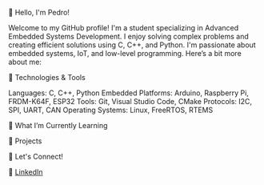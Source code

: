 👋 Hello, I'm Pedro!

Welcome to my GitHub profile! I'm a student specializing in Advanced Embedded Systems Development. I enjoy solving complex problems and creating efficient solutions using C, C++, and Python. I'm passionate about embedded systems, IoT, and low-level programming. Here’s a bit more about me:

🔧 Technologies & Tools

Languages: C, C++, Python
Embedded Platforms: Arduino, Raspberry Pi, FRDM-K64F, ESP32
Tools: Git, Visual Studio Code, CMake
Protocols: I2C, SPI, UART, CAN
Operating Systems: Linux, FreeRTOS, RTEMS

🌱 What I’m Currently Learning

   


🚀 Projects 

💬 Let's Connect!

 💼 [LinkedIn](https://www.linkedin.com/in/pedro-balija-b294b9305/)
